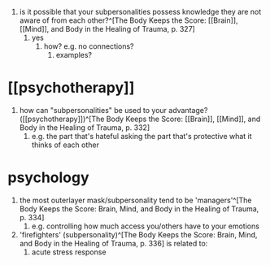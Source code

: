1. is it possible that your subpersonalities possess knowledge they are not aware of from each other?^[The Body Keeps the Score: [[Brain]], [[Mind]], and Body in the Healing of Trauma, p. 327]
	1. yes
		1. how? e.g. no connections?
			1. examples?

# [[psychotherapy]]
1. how can "subpersonalities" be used to your advantage? ([[psychotherapy]])^[The Body Keeps the Score: [[Brain]], [[Mind]], and Body in the Healing of Trauma, p. 332]
	1. e.g. the part that's hateful asking the part that's protective what it thinks of each other

# psychology
1. the most outerlayer mask/subpersonality tend to be 'managers'^[The Body Keeps the Score: Brain, Mind, and Body in the Healing of Trauma, p. 334]
	1. e.g. controlling how much access you/others have to your emotions
2. 'firefighters' (subpersonality)^[The Body Keeps the Score: Brain, Mind, and Body in the Healing of Trauma, p. 336] is related to:
	1. acute stress response